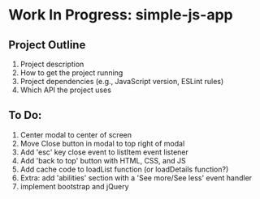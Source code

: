 # Work In Progress: simple-js-app

## Project Outline 
1. Project description
2. How to get the project running
3. Project dependencies (e.g., JavaScript version, ESLint rules)
4. Which API the project uses

## To Do: 
1. Center modal to center of screen
2. Move Close button in modal to top right of modal
3. Add 'esc' key close event to listItem event listener
4. Add 'back to top' button with HTML, CSS, and JS
5. Add cache code to loadList function (or loadDetails function?)
6. Extra: add 'abilities' section with a 'See more/See less' event handler
7. implement bootstrap and jQuery